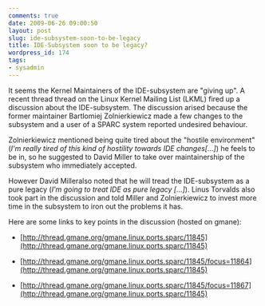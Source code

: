 ```yaml
---
comments: true
date: 2009-06-26 09:00:50
layout: post
slug: ide-subsystem-soon-to-be-legacy
title: IDE-Subsystem soon to be legacy?
wordpress_id: 174
tags:
- sysadmin
---
```


It seems the Kernel Maintainers of the IDE-subsystem are "giving up". A recent thread thread on the Linux Kernel Mailing List (LKML) fired up a discussion about the IDE-subsystem. The discussion arised because the former maintainer Bartlomiej Zolnierkiewicz made a few changes to the subsystem and a user of a SPARC system reported undesired behaviour.

Zolnierkiewicz mentioned being quite tired about the "hostile environment" (_I'm really tired of this kind of hostility towards IDE changes[...]_) he feels to be in, so he suggested to David Miller to take over maintainership of the subsystem who immediately accepted.

However David Milleralso noted that he will tread the IDE-subsystem as a pure legacy (_I'm going to treat IDE as pure legacy [...]_). Linus Torvalds also took part in the discussion and told Miller and Zolnierkiewicz to invest more time in the subsystem to iron out the problems it has.

Here are some links to key points in the discussion (hosted on gmane):



	
  * [http://thread.gmane.org/gmane.linux.ports.sparc/11845](http://thread.gmane.org/gmane.linux.ports.sparc/11845)

	
  * [http://thread.gmane.org/gmane.linux.ports.sparc/11845/focus=11864](http://thread.gmane.org/gmane.linux.ports.sparc/11845)

	
  * [http://thread.gmane.org/gmane.linux.ports.sparc/11845/focus=11867](http://thread.gmane.org/gmane.linux.ports.sparc/11845)


